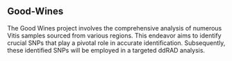 ## Good-Wines
The Good Wines project involves the comprehensive analysis of numerous Vitis samples sourced from various regions. This endeavor aims to identify crucial SNPs that play a pivotal role in accurate identification. Subsequently, these identified SNPs will be employed in a targeted ddRAD analysis.

